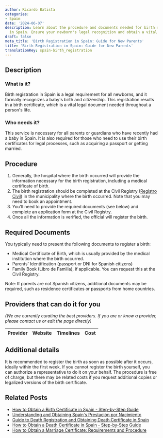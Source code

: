```yaml
---
author: Ricardo Batista
categories:
- Spain
date: '2024-06-07'
description: Learn about the procedure and documents needed for birth registration
  in Spain. Ensure your newborn's legal recognition and obtain a vital birth certificate.
draft: false
meta_title: 'Birth Registration in Spain: Guide for New Parents'
title: 'Birth Registration in Spain: Guide for New Parents'
translationKey: spain-birth_registration
---
```


## Description
### What is it?
Birth registration in Spain is a legal requirement for all newborns, and it formally recognizes a baby's birth and citizenship. This registration results in a birth certificate, which is a vital legal document needed throughout a person's life.

### Who needs it?
This service is necessary for all parents or guardians who have recently had a baby in Spain. It is also required for those who need to use their birth certificates for legal processes, such as acquiring a passport or getting married.

## Procedure

1. Generally, the hospital where the birth occurred will provide the information necessary for the birth registration, including a medical certificate of birth.
2. The birth registration should be completed at the Civil Registry ([Registro Civil](https://www.mjusticia.gob.es/BUSCADOR/registrocivil/Index.htm)) in the municipality where the birth occurred. Note that you may need to book an appointment.
3. You'll need to provide the required documents (see below) and complete an application form at the Civil Registry.
4. Once all the information is verified, the official will register the birth. 

## Required Documents

You typically need to present the following documents to register a birth:

- Medical Certificate of Birth, which is usually provided by the medical institution where the birth occurred.
- Parents' Identification (passport or DNI for Spanish citizens)
- Family Book (Libro de Familia), if applicable. You can request this at the Civil Registry.

Note: If parents are not Spanish citizens, additional documents may be required, such as residence certificates or passports from home countries.

## Providers that can do it for you

_(We are currently curating the best providers. If you are or know a provider, please contact us or edit the page directly)_

| Provider        |     Website     |     Timelines    |       Cost      |
| :-------------: | :-------------: |  :-------------: | :-------------: |

## Additional details
It is recommended to register the birth as soon as possible after it occurs, ideally within the first week. If you cannot register the birth yourself, you can authorize a representative to do it on your behalf. The procedure is free of charge, but there may be related costs if you request additional copies or legalized versions of the birth certificate.


## Related Posts

- [How to Obtain a Birth Certificate in Spain - Step-by-Step Guide](https://tramitit.com/guides/spain/birth_certificate/)
- [Understanding and Obtaining Spain's Prestación por Nacimiento](https://tramitit.com/guides/spain/prestacion_por_nacimiento/)
- [Guide to Death Registration and Obtaining Death Certificate in Spain](https://tramitit.com/guides/spain/death_registration/)
- [How to Obtain a Death Certificate in Spain - Step-by-Step Guide](https://tramitit.com/guides/spain/death_certificate/)
- [How to Obtain a Marriage Certificate: Requirements and Procedure](https://tramitit.com/guides/spain/marriage_certificate/)